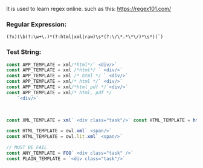 It is used to learn regex online.
such as this: https://regex101.com/

### Regular Expression:
```regex
(?x)(\b(?:\w+\.)*(?:html|xml|raw)\s*(?:\/\*.*\*\/)*\s*)(`)
```

### Test String:
```js
const APP_TEMPLATE = xml/*html*/` <div/>`
const APP_TEMPLATE = xml /*html*/ ` <div/>`
const APP_TEMPLATE = xml /* html */ ` <div/>`
const APP_TEMPLATE = xml/* html */` <div/>`
const APP_TEMPLATE = xml/*html pdf */`<div/>`
const APP_TEMPLATE = xml/* html, pdf */
    `<div/>`
    


const XML_TEMPLATE = xml` <div class="task"/>` const HTML_TEMPLATE = html ` <span/>`

const HTML_TEMPLATE = owl.xml` <span/>`
const HTML_TEMPLATE = owl.lit.xml` <span/>`

// MUST BE FAIL
const ANY_TEMPLATE = FOO` <div class="task" />`
const PLAIN_TEMPLATE = `<div class="task"/>`

```